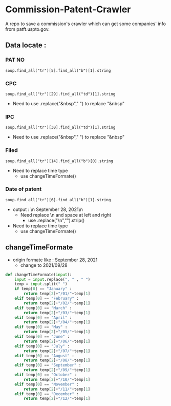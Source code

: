 # Commission-Patent-Crawler
A repo to save a commission's crawler which can get some companies' info from patft.uspto.gov\.


## Data locate : 

### PAT NO
```soup.find_all("tr")[5].find_all("b")[1].string```

### CPC
```soup.find_all("tr")[29].find_all("td")[1].string```
* Need to use .replace("&nbsp"," ") to replace "&nbsp"

### IPC
```soup.find_all("tr")[30].find_all("td")[1].string```
* Need to use .replace("&nbsp"," ") to replace "&nbsp"

### Filed 
```soup.find_all("tr")[14].find_all("b")[0].string```
* Need to replace time type
    * use changeTimeFormate()

### Date of patent
```soup.find_all("tr")[6].find_all("b")[1].string```
* output : \n     September 28, 2021\n
    * Need replace \n and space at left and right
        * use .replace("\n","").strip()
* Need to replace time type 
    * use changeTimeFormate()

## changeTimeFormate
* origin formate like : September 28, 2021 
    * change to 2021/09/28

```python
def changeTimeFormate(input):
    input = input.replace(", " , " ")
    temp = input.split(" ")
    if temp[0] == "January" :
        return temp[2]+"/01/"+temp[1]
    elif temp[0] == "February" :
        return temp[2]+"/02/"+temp[1]
    elif temp[0] == "March" :
        return temp[2]+"/03/"+temp[1]
    elif temp[0] == "April" :
        return temp[2]+"/04/"+temp[1]
    elif temp[0] == "May" :
        return temp[2]+"/05/"+temp[1]
    elif temp[0] == "June" :
        return temp[2]+"/06/"+temp[1]
    elif temp[0] == "July" :
        return temp[2]+"/07/"+temp[1]
    elif temp[0] == "August" :
        return temp[2]+"/08/"+temp[1]
    elif temp[0] == "September" :
        return temp[2]+"/09/"+temp[1]
    elif temp[0] == "October" :
        return temp[2]+"/10/"+temp[1]
    elif temp[0] == "November" :
        return temp[2]+"/11/"+temp[1]
    elif temp[0] == "December" :
        return temp[2]+"/12/"+temp[1]
```